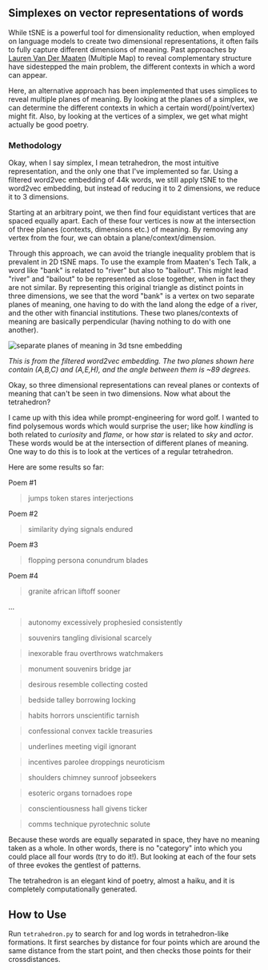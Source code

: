 ## Simplexes on vector representations of words


While tSNE is a powerful tool for dimensionality reduction, when employed on language models to create two dimensional representations, it often fails to fully capture different dimensions of meaning. Past approaches by [Lauren Van Der Maaten](https://lvdmaaten.github.io/multiplemaps/Multiple_maps_t-SNE/Multiple_maps_t-SNE_files/fulltext.pdf) (Multiple Map) to reveal complementary structure have sidestepped the main problem, the different contexts in which a word can appear.

Here, an alternative approach has been implemented that uses simplices to reveal multiple planes of meaning. By looking at the planes of a simplex, we can determine the different contexts in which a certain word(/point/vertex) might fit. Also, by looking at the vertices of a simplex, we get what might actually be good poetry.

### Methodology

Okay, when I say simplex, I mean tetrahedron, the most intuitive representation, and the only one that I've implemented so far. Using a filtered word2vec embedding of 44k words, we still apply tSNE to the word2vec embedding, but instead of reducing it to 2 dimensions, we reduce it to 3 dimensions. 

Starting at an arbitrary point, we then find four equidistant vertices that are spaced equally apart. Each of these four vertices is now at the intersection of three planes (contexts, dimensions etc.) of meaning. By removing any vertex from the four, we can obtain a plane/context/dimension. 

Through this approach, we can avoid the triangle inequality problem that is prevalent in 2D tSNE maps. To use the example from Maaten's Tech Talk, a word like "bank" is related to "river" but also to "bailout". This might lead "river" and "bailout" to be represented as close together, when in fact they are not similar. By representing this original triangle as distinct points in three dimensions, we see that the word "bank" is a vertex on two separate planes of meaning, one having to do with the land along the edge of a river, and the other with financial institutions. These two planes/contexts of meaning are basically perpendicular (having nothing to do with one another).

![separate planes of meaning in 3d tsne embedding](https://www.eric-xia.com/images/ghsimplex.png)

*This is from the filtered word2vec embedding. The two planes shown here contain (A,B,C) and (A,E,H), and the angle between them is ~89 degrees.*

Okay, so three dimensional representations can reveal planes or contexts of meaning that can't be seen in two dimensions. Now what about the tetrahedron? 

I came up with this idea while prompt-engineering for word golf. I wanted to find polysemous words which would surprise the user; like how *kindling* is both related to  *curiosity* and *flame*, or how *star* is related to *sky* and *actor*. These words would be at the intersection of different planes of meaning. One way to do this is to look at the vertices of a regular tetrahedron.

Here are some results so far:

Poem #1
> jumps token stares interjections

Poem #2
> similarity dying signals endured

Poem #3
> flopping persona conundrum blades

Poem #4
> granite african liftoff sooner

...
>autonomy excessively prophesied consistently

> souvenirs tangling divisional scarcely

>inexorable frau overthrows watchmakers

>monument souvenirs bridge jar

>desirous resemble collecting costed

>bedside talley borrowing locking

>habits horrors unscientific tarnish

>confessional convex tackle treasuries

>underlines meeting vigil ignorant

>incentives parolee droppings neuroticism

>shoulders chimney sunroof jobseekers

>esoteric organs tornadoes rope

>conscientiousness hall givens ticker

>comms technique pyrotechnic solute

Because these words are equally separated in space, they have no meaning taken as a whole. In other words, there is no "category" into which you could place all four words (try to do it!). But looking at each of the four sets of three evokes the gentlest of patterns. 

The tetrahedron is an elegant kind of poetry, almost a haiku, and it is completely computationally generated.

## How to Use

Run `tetrahedron.py` to search for and log words in tetrahedron-like formations. It first searches by distance for four points which are around the same distance from the start point, and then checks those points for their crossdistances.

